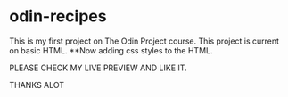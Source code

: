 # odin-recipes
This is my first project on The Odin Project course.
This project is current on basic HTML.
**Now adding css styles to the HTML.



PLEASE CHECK MY LIVE PREVIEW AND LIKE IT.

THANKS ALOT
